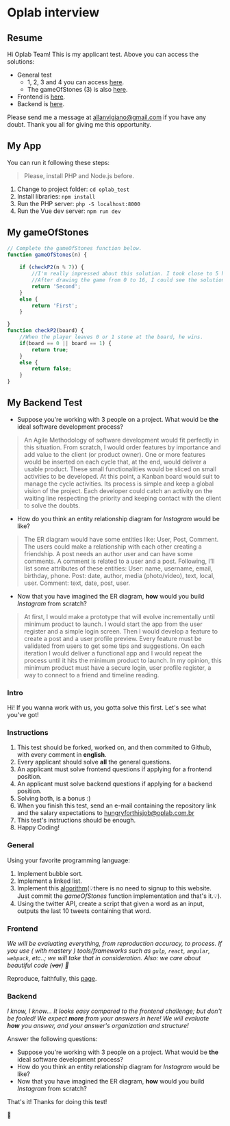 # Oplab interview

## Resume
Hi Oplab Team! This is my applicant test. Above you can access the solutions:
- General test
    - 1, 2, 3 and 4 you can access [here](#My-App).
    - The gameOfStones (3) is also [here](#My-gameOfStones).
- Frontend is [here](https://github.com/allanvigiano/oplab_frontend_test).
- Backend is [here](#My-Backend-Test).

Please send me a message at allanvigiano@gmail.com if you have any doubt. Thank you all for giving me this opportunity.

## My App
You can run it following these steps:
> Please, install PHP and Node.js before.
1. Change to project folder: `cd oplab_test`
2. Install libraries: `npm install`
3. Run the PHP server: `php -S localhost:8000`
3. Run the Vue dev server: `npm run dev`

## My gameOfStones
```javascript
// Complete the gameOfStones function below.
function gameOfStones(n) {
    
    if (checkP2(n % 7)) {
        //I'm really impressed about this solution. I took close to 5 hours to find out.
        //After drawing the game from 0 to 16, I could see the solution! It's so interesting!
        return 'Second';
    }
    else {
        return 'First';
    }

}
function checkP2(board) {
    //When the player leaves 0 or 1 stone at the board, he wins.
    if(board == 0 || board == 1) {
        return true;
    }
    else {
        return false;
    }
}

```
## My Backend Test
- Suppose you're working with 3 people on a project. What would be **the** ideal software development process?
> An Agile Methodology of software development would fit perfectly in this situation. From scratch, I would order features by importance and add value to the client (or product owner). One or more features would be inserted on each cycle that, at the end, would deliver a usable product. These small functionalities would be sliced on small activities to be developed. At this point, a Kanban board would suit to manage the cycle activities. Its process is simple and keep a global vision of the project. Each developer could catch an activity on the waiting line respecting the priority and keeping contact with the client to solve the doubts.
- How do you think an entity relationship diagram for _Instagram_ would be like?
> The ER diagram would have some entities like: User, Post, Comment. The users could make a relationship with each other creating a friendship. A post needs an author user and can have some comments. A comment is related to a user and a post. Following, I’ll list some attributes of these entities:
User: name, username, email, birthday, phone.
Post: date, author, media (photo/video), text, local, user.
Comment: text, date, post, user.
- Now that you have imagined the ER diagram, **how** would you build _Instagram_ from scratch?
>At first, I would make a prototype that will evolve incrementally until minimum product to launch. I would start the app from the user register and a simple login screen. Then I would develop a feature to create a post and a user profile preview. Every feature must be validated from users to get some tips and suggestions. On each iteration I would deliver a functional app and I would repeat the process until it hits the minimum product to launch. In my opinion, this minimum product must have a secure login, user profile register, a way to connect to a friend and timeline reading. 

### Intro

Hi! If you wanna work with us, you gotta solve this first. Let's see what you've got!

### Instructions

1. This test should be forked, worked on, and then commited to Github, with every comment in **english**.
2. Every applicant should solve **all** the general questions.
3. An applicant must solve frontend questions if applying for a frontend position.
4. An applicant must solve backend questions if applying for a backend position.
5. Solving both, is a bonus :)
6. When you finish this test, send an e-mail containing the repository link and the salary expectations to <hungryforthisjob@oplab.com.br>
7. This test's instructions should be enough.
8. Happy Coding!

### General
Using your favorite programming language:

1. Implement bubble sort.
3. Implement a linked list.
4. Implement this [algorithm](https://www.hackerrank.com/challenges/game-of-stones-1)(💡️there is no need to signup to this website. Just commit the _gameOfStones_ function implementation and that's it.💡️).
5. Using the twitter API, create a script that given a word as an input, outputs the last 10 tweets containing that word.

### Frontend

_We will be evaluating everything, from reproduction accuracy, to process. If you use ( with mastery ) tools/frameworks such as `gulp`, `react`, `angular`, `webpack`, etc..; we will take that in consideration. Also: we care about beautiful code (~~var~~) 👾_

Reproduce, faithfully, this [page]( http://ydirection.com/Aria/index-3.html ).

### Backend

_I know, I know... It looks easy compared to the frontend challenge; but don't be fooled! We expect **more** from your answers in here! We will evaluate **how** you answer, and your answer's organization and structure!_

Answer the following questions:
- Suppose you're working with 3 people on a project. What would be **the** ideal software development process?
- How do you think an entity relationship diagram for _Instagram_ would be like?
- Now that you have imagined the ER diagram, **how** would you build _Instagram_ from scratch?


That's it! Thanks for doing this test!

🚀
